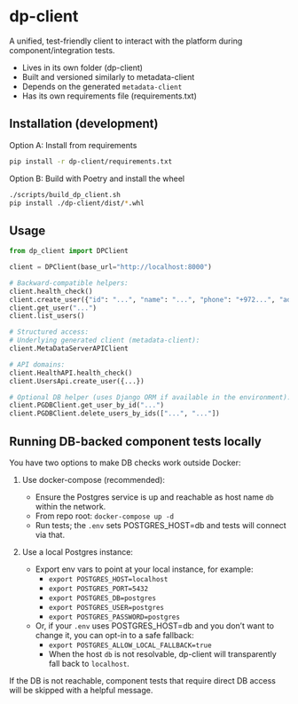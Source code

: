 # dp-client

A unified, test-friendly client to interact with the platform during component/integration tests.

- Lives in its own folder (dp-client)
- Built and versioned similarly to metadata-client
- Depends on the generated `metadata-client`
- Has its own requirements file (requirements.txt)

## Installation (development)

Option A: Install from requirements

```bash
pip install -r dp-client/requirements.txt
```

Option B: Build with Poetry and install the wheel

```bash
./scripts/build_dp_client.sh
pip install ./dp-client/dist/*.whl
```

## Usage

```python
from dp_client import DPClient

client = DPClient(base_url="http://localhost:8000")

# Backward-compatible helpers:
client.health_check()
client.create_user({"id": "...", "name": "...", "phone": "+972...", "address": "..."})
client.get_user("...")
client.list_users()

# Structured access:
# Underlying generated client (metadata-client):
client.MetaDataServerAPIClient

# API domains:
client.HealthAPI.health_check()
client.UsersApi.create_user({...})

# Optional DB helper (uses Django ORM if available in the environment):
client.PGDBClient.get_user_by_id("...")
client.PGDBClient.delete_users_by_ids(["...", "..."])
```


## Running DB-backed component tests locally

You have two options to make DB checks work outside Docker:

1) Use docker-compose (recommended):
   - Ensure the Postgres service is up and reachable as host name `db` within the network.
   - From repo root: `docker-compose up -d`
   - Run tests; the `.env` sets POSTGRES_HOST=db and tests will connect via that.

2) Use a local Postgres instance:
   - Export env vars to point at your local instance, for example:
     - `export POSTGRES_HOST=localhost`
     - `export POSTGRES_PORT=5432`
     - `export POSTGRES_DB=postgres`
     - `export POSTGRES_USER=postgres`
     - `export POSTGRES_PASSWORD=postgres`
   - Or, if your `.env` uses POSTGRES_HOST=db and you don’t want to change it, you can opt-in to a safe fallback:
     - `export POSTGRES_ALLOW_LOCAL_FALLBACK=true`
     - When the host `db` is not resolvable, dp-client will transparently fall back to `localhost`.

If the DB is not reachable, component tests that require direct DB access will be skipped with a helpful message.
